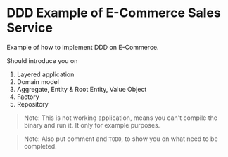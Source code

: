 # DDD Example of E-Commerce Sales Service

Example of how to implement DDD on E-Commerce.

Should introduce you on
1. Layered application
2. Domain model
3. Aggregate, Entity & Root Entity, Value Object
4. Factory
5. Repository

> Note: This is not working application, means you can't compile the binary and run it. It only for example purposes.

> Note: Also put comment and `TODO`, to show you on what need to be completed.